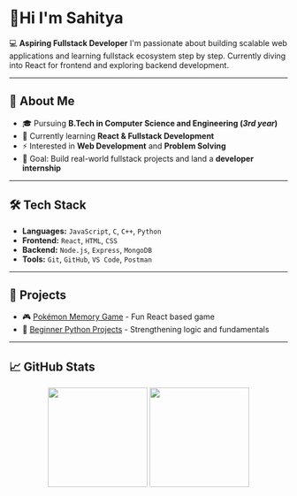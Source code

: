 # 👋Hi I'm Sahitya
💻 **Aspiring Fullstack Developer**
I'm passionate about building scalable web applications and learning fullstack ecosystem step by step. Currently diving into React for frontend and exploring backend development.

---

## 📖 About Me
- 🎓 Pursuing **B.Tech in Computer Science and Engineering (*3rd year*)**
- 🌱 Currently learning **React & Fullstack Development**
- ⚡ Interested in **Web Development** and **Problem Solving**
- 🎯 Goal: Build real-world fullstack projects and land a **developer internship**

---

## 🛠 Tech Stack
 - **Languages:** `JavaScript`, `C`, `C++`, `Python`
 - **Frontend:** `React`, `HTML`, `CSS`
 - **Backend:** `Node.js`, `Express`, `MongoDB`
 - **Tools:** `Git`, `GitHub`, `VS Code`, `Postman`

---

## 🚀 Projects
- 🎮 [Pokémon Memory Game](https://github.com/Paila-Sahitya/pokemon-memory-game) - Fun React based game
- 🐍 [Beginner Python Projects](https://github.com/Paila-Sahitya/beginner-python-projects) - Strengthening logic and fundamentals

---

## 📈 GitHub Stats
<p align="center">
   <img src="https://github-readme-stats.vercel.app/api?username=Paila-Sahitya&show_icons=true&bg_color=135,1A1B1E,0D1117&title_color=8EC5FC&text_color=E0E0E0&icon_color=89F7FE&hide_border=true" height=180/>
   <img src="https://github-readme-streak-stats.herokuapp.com/?user=Paila-Sahitya&theme=github-dark&hide_border=true&background=135,1A1B1E,0D1117&ring=8EC5FC&fire=89F7FE&currStreakLabel=E0E0E0" height=180/>
</p>
